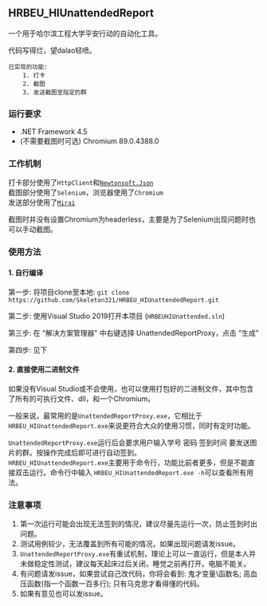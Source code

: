 ## HRBEU_HIUnattendedReport

一个用于哈尔滨工程大学平安行动的自动化工具。

代码写得烂，望dalao轻喷。

    已实现的功能:
        1. 打卡
        2. 截图
        3. 发送截图至指定的群

### 运行要求
- .NET Framework 4.5
- (不需要截图时可选) Chromium 89.0.4388.0

### 工作机制

打卡部分使用了`HttpClient`和[`Newtonsoft.Json`](https://github.com/JamesNK/Newtonsoft.Json)  
截图部分使用了`Selenium`，浏览器使用了`Chromium`  
发送部分使用了[`Mirai`](https://github.com/mamoe/mirai/)

截图时并没有设置Chromium为headerless，主要是为了Selenium出现问题时也可以手动截图。

### 使用方法

#### 1. 自行编译
第一步: 将项目clone至本地:
`git clone https://github.com/Skeleton321/HRBEU_HIUnattendedReport.git`

第二步: 使用Visual Studio 2019打开本项目 (`HRBEUHIUnattended.sln`)

第三步: 在 "解决方案管理器" 中右键选择 UnattendedReportProxy，点击 "生成"

第四步: 见下

#### 2. 直接使用二进制文件

如果没有Visual Studio或不会使用，也可以使用打包好的二进制文件，其中包含了所有的可执行文件、dll，和一个Chromium。

一般来说，最常用的是`UnattendedReportProxy.exe`，它相比于`HRBEU_HIUnattendedReport.exe`来说更符合大众的使用习惯，同时有定时功能。

`UnattendedReportProxy.exe`运行后会要求用户输入学号 密码 签到时间 要发送图片的群。按操作完成后即可进行自动签到。  
`HRBEU_HIUnattendedReport.exe`主要用于命令行，功能比前者更多，但是不能直接双击运行。命令行中输入  `HRBEU_HIUnattendedReport.exe -h`可以查看所有用法。

### 注意事项

1. 第一次运行可能会出现无法签到的情况，建议尽量先运行一次，防止签到时出问题。
2. 测试用例较少，无法覆盖到所有可能的情况，如果出现问题请发issue。
3. `UnattendedReportProxy.exe`有重试机制，理论上可以一直运行，但是本人并未做稳定性测试，建议每天起床过后关闭，睡觉之前再打开。电脑不能关。
4. 有问题请发issue，如果尝试自己改代码，你将会看到: 鬼才变量\函数名; 高血压函数(指一个函数一百多行); 只有马克思才看得懂的代码。
5. 如果有意见也可以发issue。